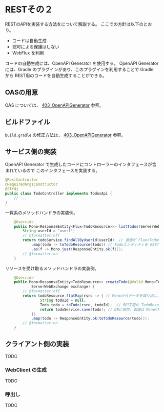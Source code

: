 RESTその２
===

RESTのAPIを実装する方法をについて解説する。
ここでの方針は以下のとおり。

- コードは自動生成
- 認可による保護はしない
- WebFlux を利用

コードの自動生成には、OpenAPI Generator を使用する。
OpenAPI Generator には、Gradle のプラグインがあり、このプラグインを利用することで
Gradle から REST用のコードを自動生成することができる。

## OASの用意

OAS については、
[403_OpenAPIGenerator](403_OpenAPIGenerator.md) 参照。

## ビルドファイル

`build.gradle` の修正方法は、
[403_OpenAPIGenerator](403_OpenAPIGenerator.md) 参照。


## サービス側の実装

OpenAPI Generator で生成したコードにコントローラーのインタフェースが含まれているので
このインタフェースを実装する。

```java
@RestController
@RequiredArgsConstructor
@Slf4j
public class TodoController implements TodosApi {
	// ...
}
```

一覧系のメソッドハンドラの実装例。

```java
    @Override
    public Mono<ResponseEntity<Flux<TodoResource>>> listTodos(ServerWebExchange exchange) {
		String userId = "user1";
        // @formatter:off
        return todoService.findAllByUserId(userId)  // 返値が Flux<Todo> のサービス
            .map(todo -> toTodoResource(todo)) // Todoエンティティを REST用の TodoResource に変換
            .as(f -> Mono.just(ResponseEntity.ok(f)));
        // @formatter:on
    }
```

リソースを受け取るメソッドハンドラの実装例。
```java
    @Override
    public Mono<ResponseEntity<TodoResource>> createTodo(@Valid Mono<TodoResource> todoResource,
            ServerWebExchange exchange) {
        // @formatter:off
        return todoResource.flatMap(rsrc -> { // Monoからデータを取り出し、Mono を返す。
				String todoId = null;
				Todo todo = toTodo(rsrc, todoId);  // REST用の TodoResourceをTodoエンティティに変換
                return todoService.save(todo); // DBに保存。返値は Mono<Todo>
            })
            .map(todo -> ResponseEntity.ok(toTodoResource(todo)));
        // @formatter:on
	}
```

## クライアント側の実装

TODO

### WebClient の生成

TODO

### 呼出し

TODO
